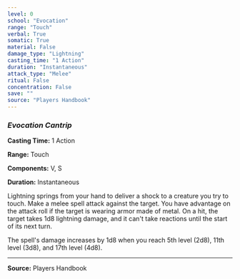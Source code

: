 ```yaml
---
level: 0
school: "Evocation"
range: "Touch"
verbal: True
somatic: True
material: False
damage_type: "Lightning"
casting_time: "1 Action"
duration: "Instantaneous"
attack_type: "Melee"
ritual: False
concentration: False
save: ""
source: "Players Handbook"
---
```


### *Evocation Cantrip*

**Casting Time:** 1 Action

**Range:** Touch

**Components:** V, S

**Duration:** Instantaneous

Lightning springs from your hand to deliver a shock to a creature you try to touch. Make a melee spell attack against the target. You have advantage on the attack roll if the target is wearing armor made of metal. On a hit, the target takes 1d8 lightning damage, and it can't take reactions until the start of its next turn.
 
 The spell's damage increases by 1d8 when you reach 5th level (2d8), 11th level (3d8), and 17th level (4d8).

---
**Source:** Players Handbook
